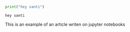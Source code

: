 ```python
print("hey santi")
```

    hey santi


This is an example of an article writen on jupyter notebooks
